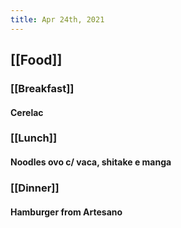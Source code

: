 ```yaml
---
title: Apr 24th, 2021
---
```


## [[Food]]
### [[Breakfast]]
#### Cerelac
### [[Lunch]]
#### Noodles ovo c/ vaca, shitake e manga
### [[Dinner]]
#### Hamburger from Artesano
##
